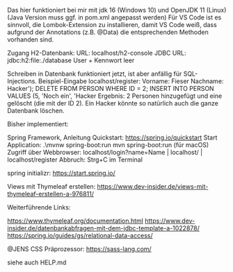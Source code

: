 Das hier funktioniert bei mir mit jdk 16 (Windows 10) und OpenJDK 11 (Linux)
(Java Version muss ggf. in pom.xml angepasst werden)
Für VS Code ist es sinnvoll, die Lombok-Extension zu installieren, damit VS Code
weiß, dass aufgrund der Annotations (z.B. @Data) die entsprechenden Methoden vorhanden sind.

Zugang H2-Datenbank:
URL: localhost/h2-console
JDBC URL: jdbc:h2:file:./database
User + Kennwort leer

Schreiben in Datenbank funktioniert jetzt, ist aber anfällig für SQL-Injections.
Beispiel-Eingabe localhost/register:
    Vorname: Fieser
    Nachname: Hacker'); DELETE FROM PERSON WHERE ID = 2; INSERT INTO PERSON VALUES (5, 'Noch ein', 'Hacker
    Ergebnis: 2 Personen hinzugefügt und eine gelöscht (die mit der ID 2). Ein Hacker könnte so natürlich auch
              die ganze Datenbank löschen.

Bisher implementiert:

Spring Framework, Anleitung Quickstart: https://spring.io/quickstart
Start Application: .\mvnw spring-boot:run
                   mvn spring-boot:run (für macOS)
Zugriff über Webbrowser: localhost/login?name=Name | localhost/ | localhost/register
Abbruch: Strg+C im Terminal

spring initializr: https://start.spring.io/

Views mit Thymeleaf erstellen: https://www.dev-insider.de/views-mit-thymeleaf-erstellen-a-976811/

Weiterführende Links:

https://www.thymeleaf.org/documentation.html
https://www.dev-insider.de/datenbankabfragen-mit-dem-jdbc-template-a-1022878/
https://spring.io/guides/gs/relational-data-access/

@JENS CSS Präprozessor:
https://sass-lang.com/

siehe auch HELP.md